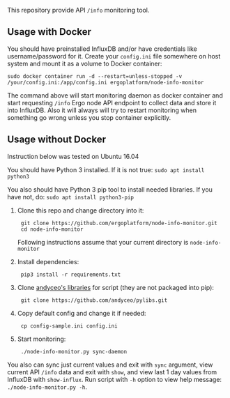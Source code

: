 This repository provide API `/info` monitoring tool.

## Usage with Docker

You should have preinstalled InfluxDB and/or have credentials like username/password for it. Create your `config.ini` file somewhere on host system and mount it as a volume to Docker container:

    sudo docker container run -d --restart=unless-stopped -v /your/config.ini:/app/config.ini ergoplatform/node-info-monitor

The command above will start monitoring daemon as docker container and start requesting `/info` Ergo node API endpoint to collect data and store it into InfluxDB. Also it will always will try to restart monitoring when something go wrong unless you stop container explicitly.


## Usage without Docker

Instruction below was tested on Ubuntu 16.04

You should have Python 3 installed. If it is not true: `sudo apt install python3`

You also should have Python 3 pip tool to install needed libraries. If you have not, do: `sudo apt install python3-pip`

1. Clone this repo and change directory into it:

        git clone https://github.com/ergoplatform/node-info-monitor.git
        cd node-info-monitor

    Following instructions assume that your current directory is `node-info-monitor`

2. Install dependencies:

        pip3 install -r requirements.txt

3. Clone [andyceo's libraries](https://github.com/andyceo/pylibs) for script (they are not packaged into pip):

        git clone https://github.com/andyceo/pylibs.git

4. Copy default config and change it if needed:

        cp config-sample.ini config.ini

5. Start monitoring:

        ./node-info-monitor.py sync-daemon

You also can sync just current values and exit with `sync` argument, view current API `/info` data and exit with `show`, and view last 1 day values from InfluxDB with `show-influx`. Run script with `-h` option to view help message: `./node-info-monitor.py -h`.
